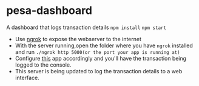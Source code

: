 # pesa-dashboard

A dashboard that logs transaction details 
`npm install`
`npm start`

- Use [ngrok](https://ngrok.com) to expose the webserver to the internet
- With the server running,open the folder where you have `ngrok` installed and run `./ngrok http 5000(or the port your app is running at)`
- Configure [this](https://github.com/BILLthebuilder/simple_mpesa) app accordingly and you'll have the transaction being logged to the console. 
- This server is being updated to log the transaction details to a web interface.
